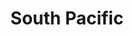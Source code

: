 ---
title: South Pacific
year: 1965
opening_date: 1965-01-01
closing_date: 1965-12-31
layout: productions
featured_image: 
image_caption:
image_credit:
playbill:
category:
Theatre: Theatre Jacksonville
Venue: Little Theatre
cast:
  Jerome: Jett Thompson
  Ngana: Pamela Nearhoof
  Henry: Ken Fallin
  Ensign Nellie Forbush: Gayle Swymer
  Emile de Becque: Edward Doe
  Bloody Mary: Doris Thornhill
  Luther Billis: Tom Ohlweiler Jr.
  Lt. Joseph Cable: Gary Varnadore
  Capt. George Brackett: Al Low
  Comdr. William Harbison: Harold Nearhoof
  Liat: Robin Yancey
  Chorus:
    - Terry Boyd
    - Ron Culbreath
    - J.J. Morgan
    - Harry Hodge
    - Ken Howell
    - Gene Moore
    - Frank Nearhoof
    - Bruce Reymond
    - Bobbie Camp
    - Suzanne Coar
    - Barbara Giles
    - Sarah Jo Berman
    - Ann Finney
    - Mary Grace Ezell
    - Mary Claire Van der Horst
    - Charlyne Eshleman
    - Judith Graves
    - Lori Katterhenry
    - Cheryl Parsons
    - Alston Summers
crew:
  Director and Designer: Larry Riddle
  Musical Director: Rosalind MacEnulty
  Costume Designer:
    - Walter Sargent
    - Ruth Coleman
  Choreographer: Mary Grace Ezell
  Lighting Designer:
    - Peggy Miller
  Stage Manager:
    - Gwen Nearhoof
    - Carolyn Lieder
  Scenery:
    - Pat Cundiff
    - Bob Agnew
    - Gwyda Agnew
    - Frank Berman
    - Abbey Fink
    - Joanna Coburn
    - Gladys Dale
    - Joan Christensen
    - Fred Murphy
    - Sid Backer
    - Marshall Nazworth
    - Bill Aust
    - Fernando Velandia
  Costumes:
    - Judy Klemnt
    - Walter Sargent
  Lights:
    - Peggy Miller
    - Joanna Coburn
    - Leni Bessent
  Program Advertising:
    - Jean Goodman
    - Albert Low
  Props:
    - Edna Oakley
    - Gladys Dale
    - Gladys Witten
    - Esther Barnes
    - Maria Alarcon
    - Judy Pryor
    - Gloria Schulman
    - Becky Oxford
  Make-up:
    - Ellen Black
    - Marshall Grauer
    - Annette Grauer
    - Darby Nelson
orchestra:
external_links:
---